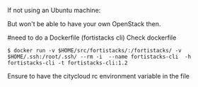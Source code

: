 If not using an Ubuntu machine:

But won't be able to have your own OpenStack then.


#need to do a Dockerfile (fortistacks cli)
Check dockerfile
```shell
$ docker run -v $HOME/src/fortistacks/:/fortistacks/ -v $HOME/.ssh:/root/.ssh/ --rm -i  --name fortistacks-cli  -h fortistacks-cli -t fortistacks-cli:1.2 
 ```

Ensure to have the citycloud rc environment variable in the file